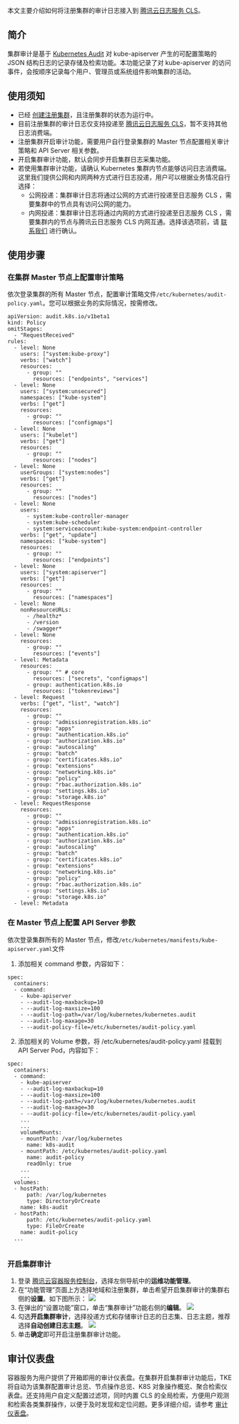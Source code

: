 本文主要介绍如何将注册集群的审计日志接入到 [腾讯云日志服务 CLS](https://cloud.tencent.com/product/cls)。

## 简介 
集群审计是基于 [Kubernetes Audit](https://kubernetes.io/docs/tasks/debug-application-cluster/audit) 对 kube-apiserver 产生的可配置策略的 JSON 结构日志的记录存储及检索功能。本功能记录了对 kube-apiserver 的访问事件，会按顺序记录每个用户、管理员或系统组件影响集群的活动。

## 使用须知
- 已经 [创建注册集群](https://cloud.tencent.com/document/product/457/63218)，且注册集群的状态为运行中。
- 目前注册集群的审计日志仅支持投递至 [腾讯云日志服务 CLS](https://cloud.tencent.com/product/cls)，暂不支持其他日志消费端。
- 注册集群开启审计功能，需要用户自行登录集群的 Master 节点配置相关审计策略和 API Server 相关参数。
- 开启集群审计功能，默认会同步开启集群日志采集功能。
- 若使用集群审计功能，请确认 Kubernetes 集群内节点能够访问日志消费端。这里我们提供公网和内网两种方式进行日志投递，用户可以根据业务情况自行选择：
  - 公网投递：集群审计日志将通过公网的方式进行投递至日志服务 CLS ，需要集群中的节点具有访问公网的能力。
  - 内网投递：集群审计日志将通过内网的方式进行投递至日志服务 CLS ，需要集群内的节点与腾讯云日志服务 CLS 内网互通。选择该选项前，请 [联系我们](https://cloud.tencent.com/online-service) 进行确认。

## 使用步骤

### 在集群 Master 节点上配置审计策略
依次登录集群的所有 Master 节点，配置审计策略文件`/etc/kubernetes/audit-policy.yaml`。您可以根据业务的实际情况，按需修改。
```
apiVersion: audit.k8s.io/v1beta1
kind: Policy
omitStages:
  - "RequestReceived"
rules:
  - level: None
    users: ["system:kube-proxy"]
    verbs: ["watch"]
    resources:
      - group: ""
        resources: ["endpoints", "services"]
  - level: None
    users: ["system:unsecured"]
    namespaces: ["kube-system"]
    verbs: ["get"]
    resources:
      - group: ""
        resources: ["configmaps"]
  - level: None
    users: ["kubelet"]
    verbs: ["get"]
    resources:
      - group: ""
        resources: ["nodes"]
  - level: None
    userGroups: ["system:nodes"]
    verbs: ["get"]
    resources:
      - group: ""
        resources: ["nodes"]
  - level: None
    users:
      - system:kube-controller-manager
      - system:kube-scheduler
      - system:serviceaccount:kube-system:endpoint-controller
    verbs: ["get", "update"]
    namespaces: ["kube-system"]
    resources:
      - group: ""
        resources: ["endpoints"]
  - level: None
    users: ["system:apiserver"]
    verbs: ["get"]
    resources:
      - group: ""
        resources: ["namespaces"]
  - level: None
    nonResourceURLs:
      - /healthz*
      - /version
      - /swagger*
  - level: None
    resources:
      - group: ""
        resources: ["events"]
  - level: Metadata
    resources:
      - group: "" # core
        resources: ["secrets", "configmaps"]
      - group: authentication.k8s.io
        resources: ["tokenreviews"]
  - level: Request
    verbs: ["get", "list", "watch"]
    resources:
      - group: ""
      - group: "admissionregistration.k8s.io"
      - group: "apps"
      - group: "authentication.k8s.io"
      - group: "authorization.k8s.io"
      - group: "autoscaling"
      - group: "batch"
      - group: "certificates.k8s.io"
      - group: "extensions"
      - group: "networking.k8s.io"
      - group: "policy"
      - group: "rbac.authorization.k8s.io"
      - group: "settings.k8s.io"
      - group: "storage.k8s.io"
  - level: RequestResponse
    resources:
      - group: ""
      - group: "admissionregistration.k8s.io"
      - group: "apps"
      - group: "authentication.k8s.io"
      - group: "authorization.k8s.io"
      - group: "autoscaling"
      - group: "batch"
      - group: "certificates.k8s.io"
      - group: "extensions"
      - group: "networking.k8s.io"
      - group: "policy"
      - group: "rbac.authorization.k8s.io"
      - group: "settings.k8s.io"
      - group: "storage.k8s.io"
  - level: Metadata
```

### 在 Master 节点上配置 API Server 参数
依次登录集群所有的 Master 节点，修改`/etc/kubernetes/manifests/kube-apiserver.yaml`文件
1. 添加相关 command 参数，内容如下：
```
spec:
  containers:
  - command:
    - kube-apiserver
    - --audit-log-maxbackup=10
    - --audit-log-maxsize=100
    - --audit-log-path=/var/log/kubernetes/kubernetes.audit
    - --audit-log-maxage=30
    - --audit-policy-file=/etc/kubernetes/audit-policy.yaml
```
2. 添加相关的 Volume 参数，将 /etc/kubernetes/audit-policy.yaml 挂载到 API Server Pod，内容如下：
```
spec:
  containers:
  - command:
    - kube-apiserver
    - --audit-log-maxbackup=10
    - --audit-log-maxsize=100
    - --audit-log-path=/var/log/kubernetes/kubernetes.audit
    - --audit-log-maxage=30
    - --audit-policy-file=/etc/kubernetes/audit-policy.yaml
    ...
    ...    
    volumeMounts:
    - mountPath: /var/log/kubernetes
      name: k8s-audit
    - mountPath: /etc/kubernetes/audit-policy.yaml
      name: audit-policy
      readOnly: true
    ...
    ...
  volumes:
  - hostPath:
      path: /var/log/kubernetes
      type: DirectoryOrCreate
    name: k8s-audit
  - hostPath:
      path: /etc/kubernetes/audit-policy.yaml
      type: FileOrCreate
    name: audit-policy
  ...
	  
```

### 开启集群审计
1. 登录 [腾讯云容器服务控制台](https://console.cloud.tencent.com/tke2)，选择左侧导航中的**运维功能管理**。
2. 在“功能管理”页面上方选择地域和注册集群，单击希望开启集群审计的集群右侧的**设置**。如下图所示：
![](https://qcloudimg.tencent-cloud.cn/raw/cc743204bb8543c4bec283d7e1683269.png)
3. 在弹出的“设置功能”窗口，单击“集群审计”功能右侧的**编辑**。
   ![](https://main.qcloudimg.com/raw/b3ee56b257b644b45a67e1449b838185.png)
5. 勾选**开启集群审计**，选择投递方式和存储审计日志的日志集、日志主题，推荐选择**自动创建日志主题**。
   ![](https://qcloudimg.tencent-cloud.cn/raw/ac03ba3847991e9efdde4712b8fe7e6e.png)
6. 单击**确定**即可开启注册集群审计功能。

## 审计仪表盘
容器服务为用户提供了开箱即用的审计仪表盘。在集群开启集群审计功能后，TKE 将自动为该集群配置审计总览、节点操作总览、K8S 对象操作概览、聚合检索仪表盘。还支持用户自定义配置过滤项，同时内置 CLS 的全局检索，方便用户观测和检索各类集群操作，以便于及时发现和定位问题。更多详细介绍，请参考 [审计仪表盘](https://cloud.tencent.com/document/product/457/50510)。


